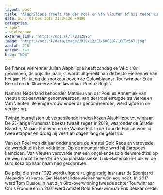 ```yaml
---
layout: post
title: "Alaphilippe troeft Van der Poel en Van Vleuten af bij toekenning Vélo d'Or"
date: Sun, 01 Dec 2019 21:24:26 +0100
categories: 
- sport 
- wielrennen 
externe_link: "https://nos.nl/l/2312896"
image: "https://nos.nl/data/image/2019/12/01/608382/1008x567.jpg"
aantal: 216
unieke: 149
bron: "NOS"
---
```


<p>De Franse wielrenner Julian Alaphilippe heeft zondag de Vélo d'Or gewonnen, de prijs die jaarlijks wordt uitgereikt aan de beste wielrenner van het jaar. Hij kreeg de voorkeur boven de Colombiaanse Tourwinnaar Egan Bernal en de Sloveense Vueltawinnaar Primoz Roglic.</p>
<p>Namens Nederland behoorden Mathieu van der Poel en Annemiek van Vleuten tot de twaalf genomineerden. Van der Poel eindigde als vierde en Van Vleuten, de enige vrouw onder de genomineerden, werd vijfde in de verkiezing.</p>
<p>Twintig journalisten uit verschillende landen kozen Alaphilippe tot winnaar. De 27-jarige Fransman boekte twaalf zeges in 2019, waaronder de Strade Bianche, Milaan-Sanremo en de Waalse Pijl. In de Tour de France won hij twee etappes en droeg hij veertien dagen lang de gele trui.</p>
<p>Van der Poel won dit jaar onder andere de Amstel Gold Race en veroverde de wereldtitel in het veldrijden. Op de mountainbike werd hij Europees kampioen. Van Vleuten veroverde met een ongekende solo de wereldtitel op de weg nadat ze eerder de voorjaarsklassieker Luik-Bastenaken-Luik en de Giro Rosa op haar naam had geschreven.</p>
<p>De prijs, die sinds 1992 wordt uitgereikt, ging vorig jaar naar de Spanjaard Alejandro Valverde. Een Nederlandse wielrenner won nog nooit. In 2017 werd Tom Dumoulin met zijn Giro-overwinning tweede achter Tourwinnaar Chris Froome en in 2001 werd Amstel Gold Race-winnaar Erik Dekker derde.</p>
